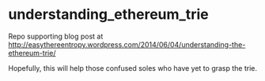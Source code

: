 understanding_ethereum_trie
===========================
Repo supporting blog post at http://easythereentropy.wordpress.com/2014/06/04/understanding-the-ethereum-trie/

Hopefully, this will help those confused soles who have yet to grasp the trie.
